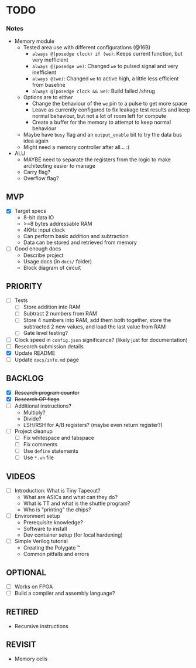 # TODO

### Notes
* Memory module
    * Tested area use with different configurations (@16B)
        * `always @(posedge clock) if (we)`: Keeps current function, but very inefficient
        * `always @(posedge we)`: Changed `we` to pulsed signal and very inefficient
        * `always @(we)`: Changed `we` to active high, a little less efficient from baseline
        * `always @(posedge clock && we)`: Build failed /shrug
    * Options are to either
        * Change the behaviour of the `we` pin to a pulse to get more space
        * Leave as currently configured to fix leakage test results and keep normal behaviour, but not a lot of room left for compute
        * Create a buffer for the memory to attempt to keep normal behaviour
    * Maybe have `busy` flag and an `output_enable` bit to try the data bus idea again
    * Might need a memory controller after all... :(
* ALU
    * MAYBE need to separate the registers from the logic to make architecting easier to manage
    * Carry flag?
    * Overflow flag?

## MVP
- [x] Target specs
    - 8-bit data IO
    - \>=8 bytes addressable RAM
    - 4KHz input clock
    - Can perform basic addition and subtraction
    - Data can be stored and retrieved from memory
- [ ] Good enough docs
    - Describe project
    - Usage docs (in `docs/` folder)
    - Block diagram of circuit

## PRIORITY
- [ ] Tests
    - [ ] Store addition into RAM
    - [ ] Subtract 2 numbers from RAM
    - [ ] Store 4 numbers into RAM, add them both together, store the subtracted 2 new values, and load the last value from RAM
    - [ ] Gate level testing?
- [ ] Clock speed in `config.json` significance? (likely just for documentation)
- [ ] Research submission details
- [x] Update README
- [ ] Update `docs/info.md` page

## BACKLOG
- [x] ~~Research program counter~~
- [x] ~~Research OP flags~~
- [ ] Additional instructions?
    - Multiply?
    - Divide?
    - LSH/RSH for A/B registers? (maybe even return register?)
- [ ] Project cleanup
    - [ ] Fix whitespace and tabspace
    - [ ] Fix comments
    - [ ] Use `define` statements
    - [ ] Use `*.vh` file

## VIDEOS
- [ ] Introduction: What is Tiny Tapeout?
    * What are ASICs and what can they do?
    * What is TT and what is the shuttle program?
    * Who is "printing" the chips?
- [ ] Environment setup
    * Prerequisite knowledge?
    * Software to install
    * Dev container setup (for local hardening)
- [ ] Simple Verilog tutorial
    * Creating the Polygate :tm:
    * Common pitfalls and errors

## OPTIONAL
- [ ] Works on FPGA
- [ ] Build a compiler and assembly language?

## RETIRED
- Recursive instructions

## REVISIT
- Memory cells
